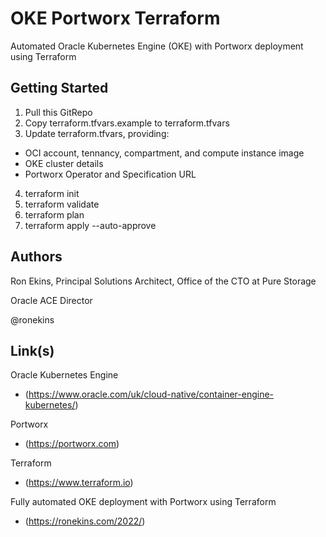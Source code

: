 # OKE Portworx Terraform
Automated Oracle Kubernetes Engine (OKE) with Portworx deployment using Terraform

## Getting Started

1. Pull this GitRepo
2. Copy terraform.tfvars.example to terraform.tfvars
3. Update terraform.tfvars, providing:
- OCI account, tennancy, compartment, and compute instance image
- OKE cluster details
- Portworx Operator and Specification URL
4. terraform init
5. terraform validate
6. terraform plan
7. terraform apply --auto-approve

## Authors

Ron Ekins, Principal Solutions Architect, Office of the CTO at Pure Storage

Oracle ACE Director

@ronekins

## Link(s)

Oracle Kubernetes Engine
- (https://www.oracle.com/uk/cloud-native/container-engine-kubernetes/)

Portworx
- (https://portworx.com)

Terraform
- (https://www.terraform.io) 

Fully automated OKE deployment with Portworx  using Terraform
- (https://ronekins.com/2022/)
